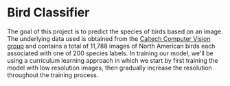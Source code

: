 # Bird Classifier
The goal of this project is to predict the species of birds based on an image. The underlying data used is obtained from the [Caltech Computer Vision group](http://www.vision.caltech.edu/visipedia/CUB-200-2011.html) and contains a total of 11,788 images of North American birds each associated with one of 200 species labels. In training our model, we'll be using a curriculum learning approach in which we start by first training the model with low resolution images, then gradually increase the resolution throughout the training process.
